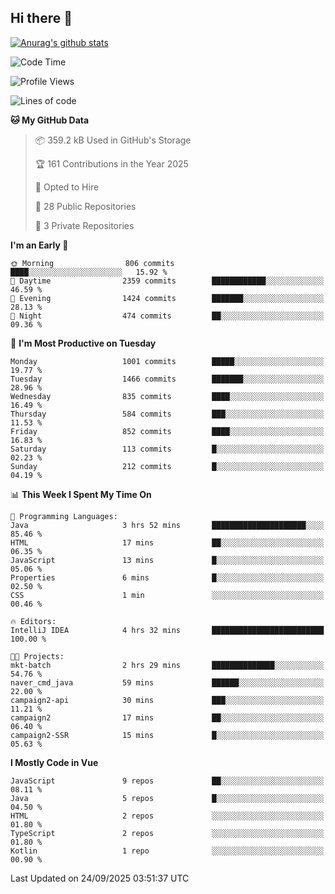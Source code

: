 ## Hi there 👋

[![Anurag's github stats](https://github-readme-stats.vercel.app/api?username=Songwonseok)](https://github.com/anuraghazra/github-readme-stats)



<!--START_SECTION:waka-->
![Code Time](http://img.shields.io/badge/Code%20Time-3%2C771%20hrs%2039%20mins-blue)

![Profile Views](http://img.shields.io/badge/Profile%20Views-0-blue)

![Lines of code](https://img.shields.io/badge/From%20Hello%20World%20I%27ve%20Written-34.8%20million%20lines%20of%20code-blue)

**🐱 My GitHub Data** 

> 📦 359.2 kB Used in GitHub's Storage 
 > 
> 🏆 161 Contributions in the Year 2025
 > 
> 💼 Opted to Hire
 > 
> 📜 28 Public Repositories 
 > 
> 🔑 3 Private Repositories 
 > 
**I'm an Early 🐤** 

```text
🌞 Morning                806 commits         ████░░░░░░░░░░░░░░░░░░░░░   15.92 % 
🌆 Daytime                2359 commits        ████████████░░░░░░░░░░░░░   46.59 % 
🌃 Evening                1424 commits        ███████░░░░░░░░░░░░░░░░░░   28.13 % 
🌙 Night                  474 commits         ██░░░░░░░░░░░░░░░░░░░░░░░   09.36 % 
```
📅 **I'm Most Productive on Tuesday** 

```text
Monday                   1001 commits        █████░░░░░░░░░░░░░░░░░░░░   19.77 % 
Tuesday                  1466 commits        ███████░░░░░░░░░░░░░░░░░░   28.96 % 
Wednesday                835 commits         ████░░░░░░░░░░░░░░░░░░░░░   16.49 % 
Thursday                 584 commits         ███░░░░░░░░░░░░░░░░░░░░░░   11.53 % 
Friday                   852 commits         ████░░░░░░░░░░░░░░░░░░░░░   16.83 % 
Saturday                 113 commits         █░░░░░░░░░░░░░░░░░░░░░░░░   02.23 % 
Sunday                   212 commits         █░░░░░░░░░░░░░░░░░░░░░░░░   04.19 % 
```


📊 **This Week I Spent My Time On** 

```text
💬 Programming Languages: 
Java                     3 hrs 52 mins       █████████████████████░░░░   85.46 % 
HTML                     17 mins             ██░░░░░░░░░░░░░░░░░░░░░░░   06.35 % 
JavaScript               13 mins             █░░░░░░░░░░░░░░░░░░░░░░░░   05.06 % 
Properties               6 mins              █░░░░░░░░░░░░░░░░░░░░░░░░   02.50 % 
CSS                      1 min               ░░░░░░░░░░░░░░░░░░░░░░░░░   00.46 % 

🔥 Editors: 
IntelliJ IDEA            4 hrs 32 mins       █████████████████████████   100.00 % 

🐱‍💻 Projects: 
mkt-batch                2 hrs 29 mins       ██████████████░░░░░░░░░░░   54.76 % 
naver_cmd_java           59 mins             ██████░░░░░░░░░░░░░░░░░░░   22.00 % 
campaign2-api            30 mins             ███░░░░░░░░░░░░░░░░░░░░░░   11.21 % 
campaign2                17 mins             ██░░░░░░░░░░░░░░░░░░░░░░░   06.40 % 
campaign2-SSR            15 mins             █░░░░░░░░░░░░░░░░░░░░░░░░   05.63 % 
```

**I Mostly Code in Vue** 

```text
JavaScript               9 repos             ██░░░░░░░░░░░░░░░░░░░░░░░   08.11 % 
Java                     5 repos             █░░░░░░░░░░░░░░░░░░░░░░░░   04.50 % 
HTML                     2 repos             ░░░░░░░░░░░░░░░░░░░░░░░░░   01.80 % 
TypeScript               2 repos             ░░░░░░░░░░░░░░░░░░░░░░░░░   01.80 % 
Kotlin                   1 repo              ░░░░░░░░░░░░░░░░░░░░░░░░░   00.90 % 
```




 Last Updated on 24/09/2025 03:51:37 UTC
<!--END_SECTION:waka-->
